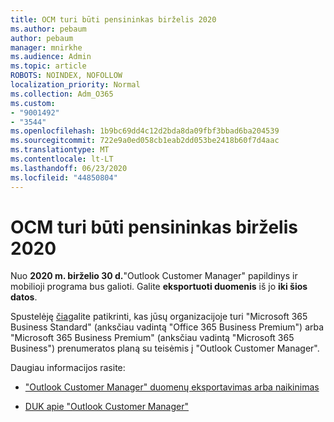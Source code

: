 ```yaml
---
title: OCM turi būti pensininkas birželis 2020
ms.author: pebaum
author: pebaum
manager: mnirkhe
ms.audience: Admin
ms.topic: article
ROBOTS: NOINDEX, NOFOLLOW
localization_priority: Normal
ms.collection: Adm_O365
ms.custom:
- "9001492"
- "3544"
ms.openlocfilehash: 1b9bc69dd4c12d2bda8da09fbf3bbad6ba204539
ms.sourcegitcommit: 722e9a0ed058cb1eab2dd053be2418b60f7d4aac
ms.translationtype: MT
ms.contentlocale: lt-LT
ms.lasthandoff: 06/23/2020
ms.locfileid: "44850804"
---
```

# <a name="ocm-to-be-retired-june-2020"></a>OCM turi būti pensininkas birželis 2020


Nuo **2020 m. birželio 30 d.**"Outlook Customer Manager" papildinys ir mobilioji programa bus galioti. Galite **eksportuoti duomenis** iš jo **iki šios datos**.  

Spustelėję [čia](https://admin.microsoft.com/AdminPortal/Home?ref=/users)galite patikrinti, kas jūsų organizacijoje turi "Microsoft 365 Business Standard" (anksčiau vadintą "Office 365 Business Premium") arba "Microsoft 365 Business Premium" (anksčiau vadintą "Microsoft 365 Business") prenumeratos planą su teisėmis į "Outlook Customer Manager".

Daugiau informacijos rasite:

- ["Outlook Customer Manager" duomenų eksportavimas arba naikinimas](https://support.office.com/article/1a421cb4-e8de-4b44-bfb8-710b92820439)

- [DUK apie "Outlook Customer Manager"](https://support.office.com/article/88e127ca-43a1-4c9d-8d52-6ad3a80f9c32)
